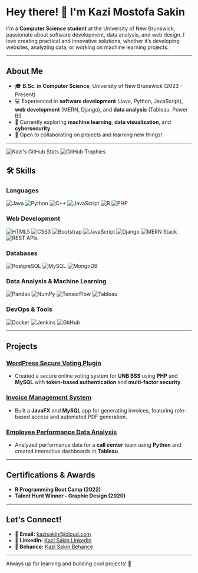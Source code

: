 # Hey there! 👋 I'm Kazi Mostofa Sakin

I'm a **Computer Science student** at the University of New Brunswick, passionate about software development, data analysis, and web design. I love creating practical and innovative solutions, whether it’s developing websites, analyzing data, or working on machine learning projects.

---

## About Me
- 🎓 **B.Sc. in Computer Science**, University of New Brunswick (2023 - Present)
- 💻 Experienced in **software development** (Java, Python, JavaScript), **web development** (MERN, Django), and **data analysis** (Tableau, Power BI)
- 🌱 Currently exploring **machine learning**, **data visualization**, and **cybersecurity**
- 📍 Open to collaborating on projects and learning new things!

---
![Kazi's GitHub Stats](https://github-readme-stats.vercel.app/api?username=kazisakin&show_icons=true&theme=dark)
![GitHub Trophies](https://github-profile-trophy.vercel.app/?username=kazisakin&theme=darkhub)


## 🛠 **Skills**

### Languages
![Java](https://img.shields.io/badge/Java-ED8B00?style=for-the-badge&logo=openjdk&logoColor=white)
![Python](https://img.shields.io/badge/Python-3776AB?style=for-the-badge&logo=python&logoColor=white)
![C++](https://img.shields.io/badge/C++-00599C?style=for-the-badge&logo=c%2B%2B&logoColor=white)
![JavaScript](https://img.shields.io/badge/JavaScript-F7DF1E?style=for-the-badge&logo=javascript&logoColor=black)
![R](https://img.shields.io/badge/R-276DC3?style=for-the-badge&logo=r&logoColor=white)
![PHP](https://img.shields.io/badge/PHP-777BB4?style=for-the-badge&logo=php&logoColor=white)

### Web Development
![HTML5](https://img.shields.io/badge/HTML5-E34F26?style=for-the-badge&logo=html5&logoColor=white)
![CSS3](https://img.shields.io/badge/CSS3-1572B6?style=for-the-badge&logo=css3&logoColor=white)
![Bootstrap](https://img.shields.io/badge/Bootstrap-563D7C?style=for-the-badge&logo=bootstrap&logoColor=white)
![JavaScript](https://img.shields.io/badge/JavaScript-F7DF1E?style=for-the-badge&logo=javascript&logoColor=black)
![Django](https://img.shields.io/badge/Django-092E20?style=for-the-badge&logo=django&logoColor=white)
![MERN Stack](https://img.shields.io/badge/MERN-4CAF50?style=for-the-badge&logo=mern&logoColor=white)
![REST APIs](https://img.shields.io/badge/REST--API-00A3E0?style=for-the-badge&logo=swagger&logoColor=white)

### Databases
![PostgreSQL](https://img.shields.io/badge/PostgreSQL-316192?style=for-the-badge&logo=postgresql&logoColor=white)
![MySQL](https://img.shields.io/badge/MySQL-4479A1?style=for-the-badge&logo=mysql&logoColor=white)
![MongoDB](https://img.shields.io/badge/MongoDB-4EA94B?style=for-the-badge&logo=mongodb&logoColor=white)

### Data Analysis & Machine Learning
![Pandas](https://img.shields.io/badge/Pandas-150458?style=for-the-badge&logo=pandas&logoColor=white)
![NumPy](https://img.shields.io/badge/NumPy-013243?style=for-the-badge&logo=numpy&logoColor=white)
![TensorFlow](https://img.shields.io/badge/TensorFlow-FF6F00?style=for-the-badge&logo=tensorflow&logoColor=white)
![Tableau](https://img.shields.io/badge/Tableau-E97627?style=for-the-badge&logo=tableau&logoColor=white)

### DevOps & Tools
![Docker](https://img.shields.io/badge/Docker-2496ED?style=for-the-badge&logo=docker&logoColor=white)
![Jenkins](https://img.shields.io/badge/Jenkins-D24939?style=for-the-badge&logo=jenkins&logoColor=white)
![GitHub](https://img.shields.io/badge/GitHub-181717?style=for-the-badge&logo=github&logoColor=white)


---

## Projects

### [WordPress Secure Voting Plugin](https://github.com/Kazisakin/2FA-Universal-WP-Voting)
- Created a secure online voting system for **UNB BSS** using **PHP** and **MySQL** with **token-based authentication** and **multi-factor security**.

### [Invoice Management System](https://github.com/Kazisakin/Invoice-generator)
- Built a **JavaFX** and **MySQL** app for generating invoices, featuring role-based access and automated PDF generation.

### [Employee Performance Data Analysis](https://github.com/Kazisakin)
- Analyzed performance data for a **call center** team using **Python** and created interactive dashboards in **Tableau**.
---

## Certifications & Awards
- **R Programming Boot Camp (2022)**
- **Talent Hunt Winner - Graphic Design (2020)**

---

## Let's Connect!
- 📧 **Email:** kazisakin@icloud.com
- 🔗 **LinkedIn:** [Kazi Sakin LinkedIn](http://www.linkedin.com/in/kazi-mostofa-sakin-16b178307)
- 🎨 **Behance:** [Kazi Sakin Behance](https://www.behance.net/kazimostofasakin)

---

Always up for learning and building cool projects! 🚀

